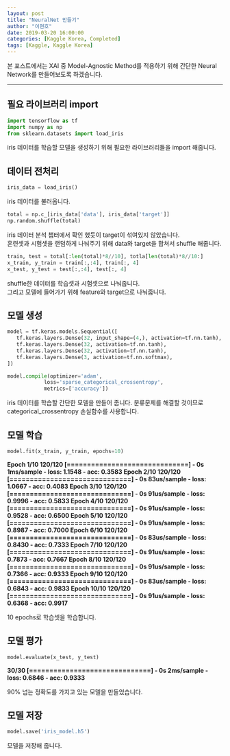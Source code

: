 ```yaml
---
layout: post
title: "NeuralNet 만들기"
author: "이현호"
date: 2019-03-20 16:00:00
categories: [Kaggle Korea, Completed]
tags: [Kaggle, Kaggle Korea]
---
```


본 포스트에서는 XAI 중 Model-Agnostic Method를 적용하기 위해 간단한 Neural Network를 만들어보도록 하겠습니다.

---

## 필요 라이브러리 import

 ```python
 import tensorflow as tf
 import numpy as np
 from sklearn.datasets import load_iris
 ```
 iris 데이터를 학습할 모델을 생성하기 위해 필요한 라이브러리들을 import 해줍니다.

## 데이터 전처리

 ```python
 iris_data = load_iris()
 ```
 iris 데이터를 불러옵니다.
 
 ```python
 total = np.c_[iris_data['data'], iris_data['target']]
 np.random.shuffle(total)
 ```
 iris 데이터 분석 챕터에서 확인 했듯이 target이 섞여있지 않았습니다.  
 훈련셋과 시험셋을 랜덤하게 나눠주기 위해 data와 target을 합쳐서 shuffle 해줍니다.

 ```python
 train, test = total[:len(total)*8//10], totla[len(total)*8//10:]
 x_train, y_train = train[:,:4], train[:, 4]
 x_test, y_test = test[:,:4], test[:, 4]
 ```
 shuffle한 데이터를 학습셋과 시험셋으로 나눠줍니다.  
 그리고 모델에 들어가기 위해 feature와 target으로 나눠줍니다.

## 모델 생성

 ```python
 model = tf.keras.models.Sequential([
    tf.keras.layers.Dense(32, input_shape=(4,), activation=tf.nn.tanh),
    tf.keras.layers.Dense(32, activation=tf.nn.tanh),
    tf.keras.layers.Dense(32, activation=tf.nn.tanh),
    tf.keras.layers.Dense(3, activation=tf.nn.softmax),
 ])

 model.compile(optimizer='adam',
             loss='sparse_categorical_crossentropy',
             metrics=['accuracy'])
 ```
 iris 데이터를 학습할 간단한 모델을 만들어 줍니다.
 분류문제를 해결할 것이므로 categorical_crossentropy 손실함수를 사용합니다.

## 모델 학습

 ```python
 model.fit(x_train, y_train, epochs=10)
 ```
 __Epoch 1/10
 120/120 [==============================] - 0s 1ms/sample - loss: 1.1548 - acc:  0.3583
 Epoch 2/10
 120/120 [==============================] - 0s 83us/sample - loss: 1.0667 - acc: 0.4083
 Epoch 3/10
 120/120 [==============================] - 0s 91us/sample - loss: 0.9996 - acc: 0.5833
 Epoch 4/10
 120/120 [==============================] - 0s 91us/sample - loss: 0.9528 - acc: 0.6500
 Epoch 5/10
 120/120 [==============================] - 0s 91us/sample - loss: 0.8987 - acc: 0.7000
 Epoch 6/10
 120/120 [==============================] - 0s 83us/sample - loss: 0.8430 - acc: 0.7333
 Epoch 7/10
 120/120 [==============================] - 0s 91us/sample - loss: 0.7873 - acc: 0.7667
 Epoch 8/10
 120/120 [==============================] - 0s 91us/sample - loss: 0.7366 - acc: 0.9333
 Epoch 9/10
 120/120 [==============================] - 0s 83us/sample - loss: 0.6843 - acc: 0.9833
 Epoch 10/10
 120/120 [==============================] - 0s 91us/sample - loss: 0.6368 - acc: 0.9917__

 10 epochs로 학습셋을 학습합니다.

## 모델 평가

 ```python
 model.evaluate(x_test, y_test)
 ```
 __30/30 [==============================] - 0s 2ms/sample - loss: 0.6846 - acc: 0.9333__

 90% 넘는 정확도를 가지고 있는 모델을 만들었습니다.

## 모델 저장
 
 ```python
 model.save('iris_model.h5')
 ```
 모델을 저장해 줍니다.



